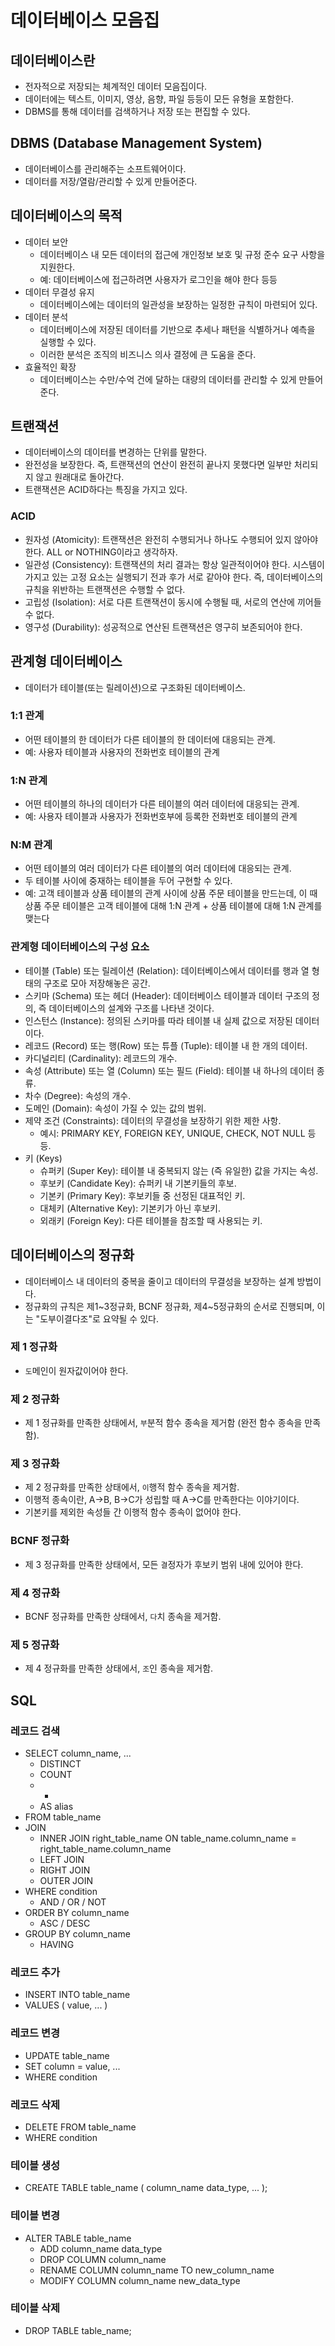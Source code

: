 # 데이터베이스 모음집

## 데이터베이스란
- 전자적으로 저장되는 체계적인 데이터 모음집이다.
- 데이터에는 텍스트, 이미지, 영상, 음향, 파일 등등이 모든 유형을 포함한다.
- DBMS를 통해 데이터를 검색하거나 저장 또는 편집할 수 있다.

## DBMS (Database Management System)
- 데이터베이스를 관리해주는 소프트웨어이다.
- 데이터를 저장/열람/관리할 수 있게 만들어준다.

## 데이터베이스의 목적
- 데이터 보안
  - 데이터베이스 내 모든 데이터의 접근에 개인정보 보호 및 규정 준수 요구 사항을 지원한다.
  - 예: 데이터베이스에 접근하려면 사용자가 로그인을 해야 한다 등등
- 데이터 무결성 유지
  - 데이터베이스에는 데이터의 일관성을 보장하는 일정한 규칙이 마련되어 있다.
- 데이터 분석
  - 데이터베이스에 저장된 데이터를 기반으로 추세나 패턴을 식별하거나 예측을 실행할 수 있다.
  - 이러한 분석은 조직의 비즈니스 의사 결정에 큰 도움을 준다.
- 효율적인 확장
  - 데이터베이스는 수만/수억 건에 달하는 대량의 데이터를 관리할 수 있게 만들어준다.

## 트랜잭션
- 데이터베이스의 데이터를 변경하는 단위를 말한다.
- 완전성을 보장한다. 즉, 트랜잭션의 연산이 완전히 끝나지 못했다면 일부만 처리되지 않고 원래대로 돌아간다.
- 트랜잭션은 ACID하다는 특징을 가지고 있다.

### ACID
- 원자성 (Atomicity): 트랜잭션은 완전히 수행되거나 하나도 수행되어 있지 않아야 한다. ALL or NOTHING이라고 생각하자.
- 일관성 (Consistency): 트랜잭션의 처리 결과는 항상 일관적이어야 한다. 시스템이 가지고 있는 고정 요소는 실행되기 전과 후가 서로 같아야 한다. 즉, 데이터베이스의 규칙을 위반하는 트랜잭션은 수행할 수 없다.
- 고립성 (Isolation): 서로 다른 트랜잭션이 동시에 수행될 때, 서로의 연산에 끼어들 수 없다.
- 영구성 (Durability): 성공적으로 연산된 트랜잭션은 영구히 보존되어야 한다.

## 관계형 데이터베이스
- 데이터가 테이블(또는 릴레이션)으로 구조화된 데이터베이스.
### 1:1 관계
- 어떤 테이블의 한 데이터가 다른 테이블의 한 데이터에 대응되는 관계.
- 예: 사용자 테이블과 사용자의 전화번호 테이블의 관계
### 1:N 관계
- 어떤 테이블의 하나의 데이터가 다른 테이블의 여러 데이터에 대응되는 관계.
- 예: 사용자 테이블과 사용자가 전화번호부에 등록한 전화번호 테이블의 관계
### N:M 관계
- 어떤 테이블의 여러 데이터가 다른 테이블의 여러 데이터에 대응되는 관계.
- 두 테이블 사이에 중재하는 테이블을 두어 구현할 수 있다.
- 예: 고객 테이블과 상품 테이블의 관계 사이에 상품 주문 테이블을 만드는데, 이 때 상품 주문 테이블은 고객 테이블에 대해 1:N 관계 + 상품 테이블에 대해 1:N 관계를 맺는다
### 관계형 데이터베이스의 구성 요소
- 테이블 (Table) 또는 릴레이션 (Relation): 데이터베이스에서 데이터를 행과 열 형태의 구조로 모아 저장해놓은 공간.
- 스키마 (Schema) 또는 헤더 (Header): 데이터베이스 테이블과 데이터 구조의 정의, 즉 데이터베이스의 설계와 구조를 나타낸 것이다.
- 인스턴스 (Instance): 정의된 스키마를 따라 테이블 내 실제 값으로 저장된 데이터이다.
- 레코드 (Record) 또는 행(Row) 또는 튜플 (Tuple): 테이블 내 한 개의 데이터.
- 카디널리티 (Cardinality): 레코드의 개수.
- 속성 (Attribute) 또는 열 (Column) 또는 필드 (Field): 테이블 내 하나의 데이터 종류.
- 차수 (Degree): 속성의 개수.
- 도메인 (Domain): 속성이 가질 수 있는 값의 범위.
- 제약 조건 (Constraints): 데이터의 무결성을 보장하기 위한 제한 사항.
  - 예시: PRIMARY KEY, FOREIGN KEY, UNIQUE, CHECK, NOT NULL 등등.
- 키 (Keys)
  - 슈퍼키 (Super Key): 테이블 내 중복되지 않는 (즉 유일한) 값을 가지는 속성.
  - 후보키 (Candidate Key): 슈퍼키 내 기본키들의 후보.
  - 기본키 (Primary Key): 후보키들 중 선정된 대표적인 키.
  - 대체키 (Alternative Key): 기본키가 아닌 후보키.
  - 외래키 (Foreign Key): 다른 테이블을 참조할 때 사용되는 키.

## 데이터베이스의 정규화
- 데이터베이스 내 데이터의 중복을 줄이고 데이터의 무결성을 보장하는 설계 방법이다.
- 정규화의 규칙은 제1~3정규화, BCNF 정규화, 제4~5정규화의 순서로 진행되며, 이는 "도부이결다조"로 요약될 수 있다.
### 제 1 정규화
- `도`메인이 원자값이어야 한다.
### 제 2 정규화
- 제 1 정규화를 만족한 상태에서, `부`분적 함수 종속을 제거함 (완전 함수 종속을 만족함).
### 제 3 정규화
- 제 2 정규화를 만족한 상태에서, `이`행적 함수 종속을 제거함.
- 이행적 종속이란, A->B, B->C가 성립할 때 A->C를 만족한다는 이야기이다.
- 기본키를 제외한 속성들 간 이행적 함수 종속이 없어야 한다.
### BCNF 정규화
- 제 3 정규화를 만족한 상태에서, 모든 `결`정자가 후보키 범위 내에 있어야 한다.
### 제 4 정규화
- BCNF 정규화를 만족한 상태에서, `다`치 종속을 제거함.
### 제 5 정규화
- 제 4 정규화를 만족한 상태에서, `조`인 종속을 제거함.

## SQL
### 레코드 검색
- SELECT column_name, ...
  - DISTINCT
  - COUNT
  - *
  - AS alias
- FROM table_name
- JOIN
  - INNER JOIN right_table_name ON table_name.column_name = right_table_name.column_name
  - LEFT JOIN
  - RIGHT JOIN
  - OUTER JOIN
- WHERE condition
  - AND / OR / NOT
- ORDER BY column_name
  - ASC / DESC
- GROUP BY column_name
  - HAVING

### 레코드 추가
- INSERT INTO table_name
- VALUES ( value, ... )

### 레코드 변경
- UPDATE table_name
- SET column = value, ...
- WHERE condition

### 레코드 삭제
- DELETE FROM table_name
- WHERE condition

### 테이블 생성
- CREATE TABLE table_name ( column_name data_type, ... );

### 테이블 변경
- ALTER TABLE table_name
  - ADD column_name data_type
  - DROP COLUMN column_name
  - RENAME COLUMN column_name TO new_column_name
  - MODIFY COLUMN column_name new_data_type

### 테이블 삭제
- DROP TABLE table_name;
